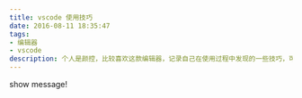 ```yaml
---
title: vscode 使用技巧
date: 2016-08-11 18:35:47
tags:
- 编辑器
- vscode
description: 个人是颜控，比较喜欢这款编辑器，记录自己在使用过程中发现的一些技巧，可能会翻译一些vscode的文章。
---
```

<span style="text-align: center">show message!</span>